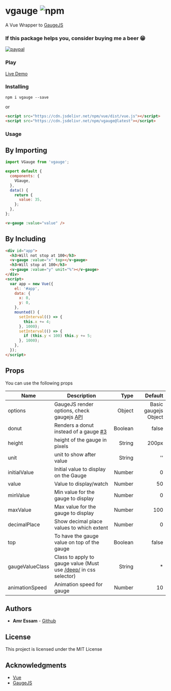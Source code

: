 # vgauge ![npm](https://img.shields.io/npm/v/vgauge.svg)

A Vue Wrapper to [GaugeJS](https://github.com/bernii/gauge.js/)

### If this package helps you, consider buying me a beer 😁

[![paypal](https://www.paypalobjects.com/en_US/i/btn/btn_donateCC_LG.gif)](https://www.paypal.me/amroessam/5)

### Play

[Live Demo](https://jz3qoxny63.codesandbox.io/)

### Installing

```shell
npm i vgauge --save
```

or

```html
<script src="https://cdn.jsdelivr.net/npm/vue/dist/vue.js"></script>
<script src="https://cdn.jsdelivr.net/npm/vgauge@latest"></script>
```

### Usage

## By Importing

```js
import VGauge from 'vgauge';

export default {
  components: {
    VGauge,
  },
  data() {
    return {
      value: 35,
    };
  },
};
```

```html
<v-gauge :value="value" />
```

## By Including

```html
<div id="app">
  <h3>Will not stop at 100</h3>
  <v-gauge :value="x" top></v-gauge>
  <h3>Will stop at 100</h3>
  <v-gauge :value="y" unit="%"></v-gauge>
</div>
<script>
  var app = new Vue({
    el: '#app',
    data: {
      x: 0,
      y: 0,
    },
    mounted() {
      setInterval(() => {
        this.x += 4;
      }, 1000);
      setInterval(() => {
        if (this.y < 100) this.y += 5;
      }, 1000);
    },
  });
</script>
```

## Props

You can use the following props

| Name            | Description                                                                                                                          |    Type |              Default |
| --------------- | ------------------------------------------------------------------------------------------------------------------------------------ | ------: | -------------------: |
| options         | GaugeJS render options, check gaugejs [API](http://bernii.github.io/gauge.js/)                                                       |  Object | Basic gaugejs Object |
| donut           | Renders a donut instead of a gauge [#3](https://github.com/amroessam/vgauge/issues/3#issue-482228167)                                | Boolean |                false |
| height          | height of the gauge in pixels                                                                                                        |  String |                200px |
| unit            | unit to show after value                                                                                                             |  String |                   '' |
| initialValue    | Initial value to display on the Gauge                                                                                                |  Number |                    0 |
| value           | Value to display/watch                                                                                                               |  Number |                   50 |
| minValue        | Min value for the gauge to display                                                                                                   |  Number |                    0 |
| maxValue        | Max value for the gauge to display                                                                                                   |  Number |                  100 |
| decimalPlace    | Show decimal place values to which extent                                                                                            |  Number |                    0 |
| top             | To have the gauge value on top of the gauge                                                                                          | Boolean |                false |
| gaugeValueClass | Class to apply to gauge value (Must use [/deep/](https://vue-loader.vuejs.org/guide/scoped-css.html#deep-selectors) in css selector) |  String |                   \* |
| animationSpeed  | Animation speed for gauge                                                                                                            |  Number |                   10 |

## Authors

- **Amr Essam** - [Github](https://github.com/amroessam)

## License

This project is licensed under the MIT License

## Acknowledgments

- [Vue](https://github.com/vuejs/vue)
- [GaugeJS](https://github.com/bernii/gauge.js/)

